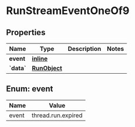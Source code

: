
# RunStreamEventOneOf9

## Properties
| Name | Type | Description | Notes |
| ------------ | ------------- | ------------- | ------------- |
| **event** | [**inline**](#Event) |  |  |
| **&#x60;data&#x60;** | [**RunObject**](RunObject.md) |  |  |


<a id="Event"></a>
## Enum: event
| Name | Value |
| ---- | ----- |
| event | thread.run.expired |



